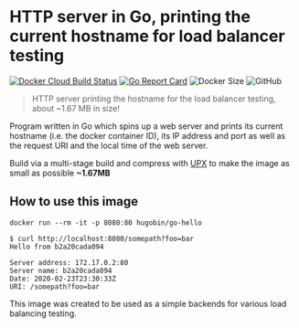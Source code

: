 # HTTP server in Go, printing the current hostname for load balancer testing

[![Docker Cloud Build Status](https://img.shields.io/docker/cloud/build/hugobin/go-hello?logo=docker)](https://hub.docker.com/r/hugobin/go-hello)
[![Go Report Card](https://goreportcard.com/badge/github.com/T-Hugo/docker-go-hello)](https://goreportcard.com/report/github.com/T-Hugo/docker-go-hello)
![Docker Size](https://badgen.net/docker/size/hugobin/go-hello?icon=docker)
![GitHub](https://img.shields.io/github/license/t-hugo/docker-go-hello)

>HTTP server printing the hostname for the load balancer testing, about ~1.67 MB in size!

Program written in Go which spins up a web server and prints its current hostname (i.e. the docker container ID), its IP address and port as well as the request URI and the local time of the web server.

Build via a multi-stage build and compress with [UPX](https://github.com/upx/upx) to make the image as small as possible **~1.67MB**


## How to use this image

``` shell script
docker run --rm -it -p 8080:80 hugobin/go-hello
```

``` shell script
$ curl http://localhost:8080/somepath?foo=bar
Hello from b2a20cada094

Server address: 172.17.0.2:80
Server name: b2a20cada094
Date: 2020-02-23T23:30:33Z
URI: /somepath?foo=bar
```

This image was created to be used as a simple backends for various load balancing testing.